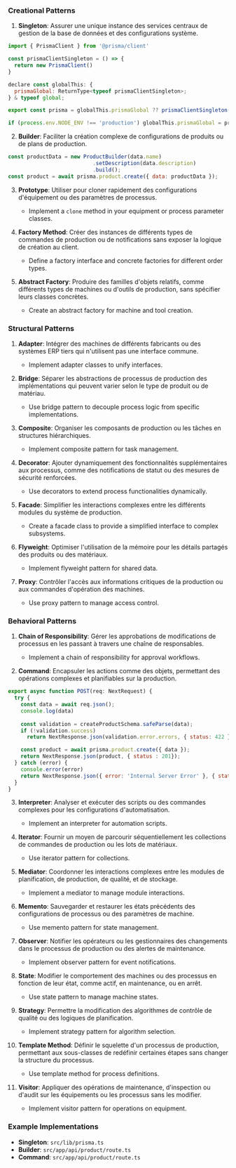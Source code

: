 ### Creational Patterns
1. **Singleton**: Assurer une unique instance des services centraux de gestion de la base de données et des configurations système.
   
```js
import { PrismaClient } from '@prisma/client'

const prismaClientSingleton = () => {
  return new PrismaClient()
}

declare const globalThis: {
  prismaGlobal: ReturnType<typeof prismaClientSingleton>;
} & typeof global;

export const prisma = globalThis.prismaGlobal ?? prismaClientSingleton()

if (process.env.NODE_ENV !== 'production') globalThis.prismaGlobal = prisma
```

2. **Builder**: Faciliter la création complexe de configurations de produits ou de plans de production.

```js
const productData = new ProductBuilder(data.name)
                           .setDescription(data.description)
                           .build();
const product = await prisma.product.create({ data: productData });
```

3. **Prototype**: Utiliser pour cloner rapidement des configurations d'équipement ou des paramètres de processus.
   - Implement a `clone` method in your equipment or process parameter classes.

4. **Factory Method**: Créer des instances de différents types de commandes de production ou de notifications sans exposer la logique de création au client.
   - Define a factory interface and concrete factories for different order types.

5. **Abstract Factory**: Produire des familles d'objets relatifs, comme différents types de machines ou d'outils de production, sans spécifier leurs classes concrètes.
   - Create an abstract factory for machine and tool creation.

### Structural Patterns
1. **Adapter**: Intégrer des machines de différents fabricants ou des systèmes ERP tiers qui n'utilisent pas une interface commune.
   - Implement adapter classes to unify interfaces.

2. **Bridge**: Séparer les abstractions de processus de production des implémentations qui peuvent varier selon le type de produit ou de matériau.
   - Use bridge pattern to decouple process logic from specific implementations.

3. **Composite**: Organiser les composants de production ou les tâches en structures hiérarchiques.
   - Implement composite pattern for task management.

4. **Decorator**: Ajouter dynamiquement des fonctionnalités supplémentaires aux processus, comme des notifications de statut ou des mesures de sécurité renforcées.
   - Use decorators to extend process functionalities dynamically.

5. **Facade**: Simplifier les interactions complexes entre les différents modules du système de production.
   - Create a facade class to provide a simplified interface to complex subsystems.

6. **Flyweight**: Optimiser l'utilisation de la mémoire pour les détails partagés des produits ou des matériaux.
   - Implement flyweight pattern for shared data.

7. **Proxy**: Contrôler l'accès aux informations critiques de la production ou aux commandes d'opération des machines.
   - Use proxy pattern to manage access control.

### Behavioral Patterns
1. **Chain of Responsibility**: Gérer les approbations de modifications de processus en les passant à travers une chaîne de responsables.
   - Implement a chain of responsibility for approval workflows.

2. **Command**: Encapsuler les actions comme des objets, permettant des opérations complexes et planifiables sur la production.
   
```js
export async function POST(req: NextRequest) {
  try {
    const data = await req.json();
    console.log(data)
    
    const validation = createProductSchema.safeParse(data);
    if (!validation.success)
      return NextResponse.json(validation.error.errors, { status: 422 });

    const product = await prisma.product.create({ data });
    return NextResponse.json(product, { status : 201});
  } catch (error) {
    console.error(error)
    return NextResponse.json({ error: 'Internal Server Error' }, { status: 500 });
  }
}
```

3. **Interpreter**: Analyser et exécuter des scripts ou des commandes complexes pour les configurations d'automatisation.
   - Implement an interpreter for automation scripts.

4. **Iterator**: Fournir un moyen de parcourir séquentiellement les collections de commandes de production ou les lots de matériaux.
   - Use iterator pattern for collections.

5. **Mediator**: Coordonner les interactions complexes entre les modules de planification, de production, de qualité, et de stockage.
   - Implement a mediator to manage module interactions.

6. **Memento**: Sauvegarder et restaurer les états précédents des configurations de processus ou des paramètres de machine.
   - Use memento pattern for state management.

7. **Observer**: Notifier les opérateurs ou les gestionnaires des changements dans le processus de production ou des alertes de maintenance.
   - Implement observer pattern for event notifications.

8. **State**: Modifier le comportement des machines ou des processus en fonction de leur état, comme actif, en maintenance, ou en arrêt.
   - Use state pattern to manage machine states.

9. **Strategy**: Permettre la modification des algorithmes de contrôle de qualité ou des logiques de planification.
   - Implement strategy pattern for algorithm selection.

10. **Template Method**: Définir le squelette d'un processus de production, permettant aux sous-classes de redéfinir certaines étapes sans changer la structure du processus.
    - Use template method for process definitions.

11. **Visitor**: Appliquer des opérations de maintenance, d'inspection ou d'audit sur les équipements ou les processus sans les modifier.
    - Implement visitor pattern for operations on equipment.

### Example Implementations
- **Singleton**: `src/lib/prisma.ts`
- **Builder**: `src/app/api/product/route.ts`
- **Command**: `src/app/api/product/route.ts`